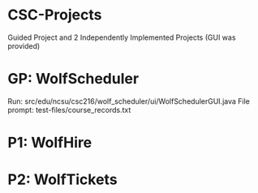 # CSC-Projects
Guided Project and 2 Independently Implemented Projects (GUI was provided)

# GP: WolfScheduler
Run: src/edu/ncsu/csc216/wolf_scheduler/ui/WolfSchedulerGUI.java
File prompt: test-files/course_records.txt

# P1: WolfHire


# P2: WolfTickets
